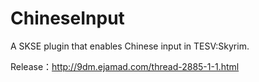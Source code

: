 # ChineseInput
A SKSE plugin that enables Chinese input in TESV:Skyrim.

Release：http://9dm.ejamad.com/thread-2885-1-1.html
